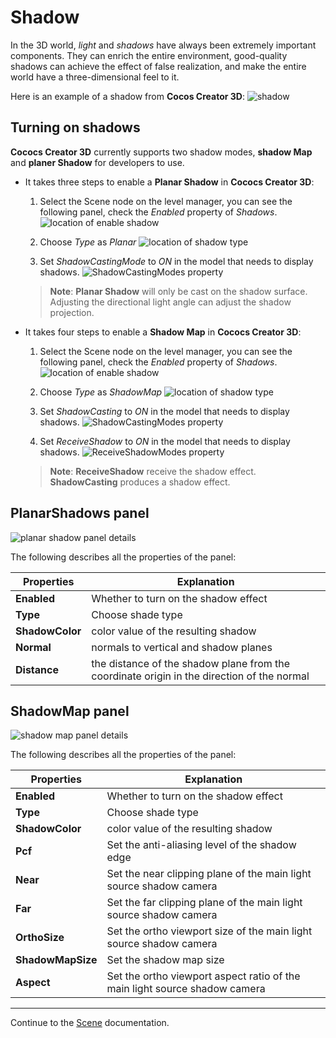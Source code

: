 # Shadow

In the 3D world, *light* and *shadows* have always been extremely important components. They can enrich the entire environment, good-quality shadows can achieve the effect of false realization, and make the entire world have a three-dimensional feel to it.

Here is an example of a shadow from __Cocos Creator 3D__:
![shadow](shadow/shadowExample.png)

## Turning on shadows

__Cococs Creator 3D__ currently supports two shadow modes, __shadow Map__ and __planer Shadow__ for developers to use.

* It takes three steps to enable a __Planar Shadow__ in __Cococs Creator 3D__:

  1. Select the Scene node on the level manager, you can see the following panel, check the *Enabled* property of *Shadows*.
![location of enable shadow](shadow/shadows.png)

  2. Choose *Type* as *Planar*
![location of shadow type](shadow/planarShadowType.png)

  3. Set *ShadowCastingMode* to *ON* in the model that needs to display shadows.
![ShadowCastingModes property](shadow/planarShadowCastingMode.png)

  > **Note**: __Planar Shadow__ will only be cast on the shadow surface. Adjusting the directional light angle can adjust the shadow projection.

* It takes four steps to enable a __Shadow Map__ in __Cococs Creator 3D__:

  1. Select the Scene node on the level manager, you can see the following panel, check the *Enabled* property of *Shadows*.
![location of enable shadow](shadow/shadows.png)

  2. Choose *Type* as *ShadowMap*
![location of shadow type](shadow/shadowMapType.png)

  3. Set *ShadowCasting* to *ON* in the model that needs to display shadows.
![ShadowCastingModes property](shadow/shadowMapCastingMode.png)

  4. Set *ReceiveShadow* to *ON* in the model that needs to display shadows.
![ReceiveShadowModes property](shadow/shadowMapReceiveMode.png)

  > **Note**: __ReceiveShadow__ receive the shadow effect. __ShadowCasting__ produces a shadow effect.

## PlanarShadows panel

![planar shadow panel details](shadow/planarShadowsDetail.png)

The following describes all the properties of the panel:

| Properties | Explanation |
| --- | --- |
| **Enabled**     | Whether to turn on the shadow effect |
| **Type**        | Choose shade type |
| **ShadowColor** | color value of the resulting shadow |
| **Normal**      | normals to vertical and shadow planes |
| **Distance**    | the distance of the shadow plane from the coordinate origin in the direction of the normal |

## ShadowMap panel

![shadow map panel details](shadow/shadowsMapDetail.png)

The following describes all the properties of the panel:

| Properties | Explanation |
| --- | --- |
| **Enabled**         | Whether to turn on the shadow effect |
| **Type**            | Choose shade type |
| **ShadowColor**     | color value of the resulting shadow |
| **Pcf**             | Set the anti-aliasing level of the shadow edge |
| **Near**            | Set the near clipping plane of the main light source shadow camera |
| **Far**             | Set the far clipping plane of the main light source shadow camera |
| **OrthoSize**       | Set the ortho viewport size of the main light source shadow camera |
| **ShadowMapSize**   | Set the shadow map size |
| **Aspect**          | Set the ortho viewport aspect ratio of the main light source shadow camera |

---

Continue to the [Scene](index.md) documentation.